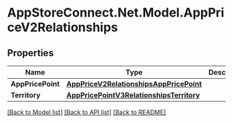 # AppStoreConnect.Net.Model.AppPriceV2Relationships

## Properties

Name | Type | Description | Notes
------------ | ------------- | ------------- | -------------
**AppPricePoint** | [**AppPriceV2RelationshipsAppPricePoint**](AppPriceV2RelationshipsAppPricePoint.md) |  | [optional] 
**Territory** | [**AppPricePointV3RelationshipsTerritory**](AppPricePointV3RelationshipsTerritory.md) |  | [optional] 

[[Back to Model list]](../README.md#documentation-for-models) [[Back to API list]](../README.md#documentation-for-api-endpoints) [[Back to README]](../README.md)

